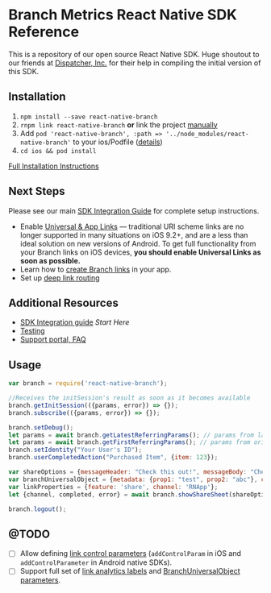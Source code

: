 # Branch Metrics React Native SDK Reference

This is a repository of our open source React Native SDK. Huge shoutout to our friends at [Dispatcher, Inc.](https://dispatchertrucking.com) for their help in compiling the initial version of this SDK.

## Installation

1. `npm install --save react-native-branch`
2. `rnpm link react-native-branch` **or** link the project [manually](./docs/installation.md#manual-linking)
3. Add `pod 'react-native-branch', :path => '../node_modules/react-native-branch'` to your ios/Podfile ([details](#cocoa-pods))
4. `cd ios && pod install`

[Full Installation Instructions](./docs/installation.md)

## Next Steps
Please see our main [SDK Integration Guide](https://dev.branch.io/getting-started/sdk-integration-guide/) for complete setup instructions.

- Enable [Universal & App Links](https://dev.branch.io/getting-started/universal-app-links) — traditional URI scheme links are no longer supported in many situations on iOS 9.2+, and are a less than ideal solution on new versions of Android. To get full functionality from your Branch links on iOS devices, **you should enable Universal Links as soon as possible.**
- Learn how to [create Branch links](https://dev.branch.io/getting-started/creating-links-in-apps/) in your app.
- Set up [deep link routing](https://dev.branch.io/getting-started/deep-link-routing/)

## Additional Resources

- [SDK Integration guide](https://dev.branch.io/recipes/add_the_sdk/react/) *Start Here*
- [Testing](https://dev.branch.io/getting-started/integration-testing/guide/react/)
- [Support portal, FAQ](http://support.branch.io/)

## Usage

```js
var branch = require('react-native-branch');

//Receives the initSession's result as soon as it becomes available
branch.getInitSession(({params, error}) => {});
branch.subscribe(({params, error}) => {});

branch.setDebug();
let params = await branch.getLatestReferringParams(); // params from last open
let params = await branch.getFirstReferringParams(); // params from original install
branch.setIdentity("Your User's ID");
branch.userCompletedAction("Purchased Item", {item: 123});

var shareOptions = {messageHeader: "Check this out!", messageBody: "Check this cool thing out: "};
var branchUniversalObject = {metadata: {prop1: "test", prop2: "abc"}, canonicalIdentifier: "RNBranchSharedObjectId", contentTitle: "Cool Content!", contentDescription: "Cool Content Description", contentImageUrl: ""};
var linkProperties = {feature: 'share', channel: 'RNApp'};
let {channel, completed, error} = await branch.showShareSheet(shareOptions, branchUniversalObject, linkProperties);

branch.logout();
```

## @TODO
- [ ] Allow defining [link control parameters](https://dev.branch.io/getting-started/configuring-links/guide/#link-control-parameters) (`addControlParam` in iOS and `addControlParameter` in Android native SDKs).
- [ ] Support full set of [link analytics labels](https://dev.branch.io/getting-started/configuring-links/guide/#analytics-labels) and [BranchUniversalObject parameters](https://dev.branch.io/getting-started/branch-universal-object/guide/ios/#parameters).
